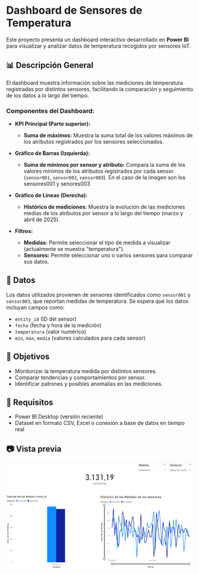 # Dashboard de Sensores de Temperatura

Este proyecto presenta un dashboard interactivo desarrollado en **Power BI** para visualizar y analizar datos de temperatura recogidos por sensores IoT.

## 📊 Descripción General

El dashboard muestra información sobre las mediciones de temperatura registradas por distintos sensores, facilitando la comparación y seguimiento de los datos a lo largo del tiempo.

### Componentes del Dashboard:

- **KPI Principal (Parte superior):**
  - **Suma de máximos:** Muestra la suma total de los valores máximos de los atributos registrados por los sensores seleccionados.

- **Gráfico de Barras (Izquierda):**
  - **Suma de mínimos por sensor y atributo:** Compara la suma de los valores mínimos de los atributos registrados por cada sensor (`sensor001`, `sensor002`, `sensor003`). En el caso de la imagen son los sensores001 y senores003

- **Gráfico de Líneas (Derecha):**
  - **Histórico de mediciones:** Muestra la evolución de las mediciones medias de los atributos por sensor a lo largo del tiempo (marzo y abril de 2025).

- **Filtros:**
  - **Medidas:** Permite seleccionar el tipo de medida a visualizar (actualmente se muestra "temperatura").
  - **Sensores:** Permite seleccionar uno o varios sensores para comparar sus datos.

## 🧪 Datos

Los datos utilizados provienen de sensores identificados como `sensor001` y `sensor003`, que reportan medidas de temperatura. Se espera que los datos incluyan campos como:

- `entity_id` (ID del sensor)
- `fecha` (fecha y hora de la medición)
- `temperatura` (valor numérico)
- `min`, `max`, `media` (valores calculados para cada sensor)

## 🚀 Objetivos

- Monitorizar la temperatura medida por distintos sensores.
- Comparar tendencias y comportamientos por sensor.
- Identificar patrones y posibles anomalías en las mediciones.

## 📌 Requisitos

- Power BI Desktop (versión reciente)
- Dataset en formato CSV, Excel o conexión a base de datos en tiempo real

## 📷 Vista previa

![Dashboard Preview](Captura%20de%20pantalla%202025-05-21%20132905.png)

